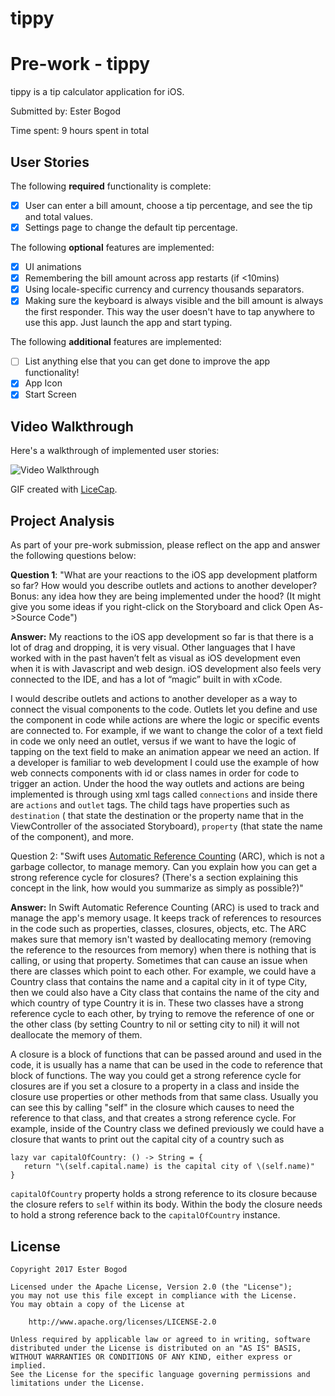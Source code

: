 # tippy
# Pre-work - tippy

tippy is a tip calculator application for iOS.

Submitted by: Ester Bogod

Time spent: 9 hours spent in total

## User Stories

The following **required** functionality is complete:

* [x] User can enter a bill amount, choose a tip percentage, and see the tip and total values.
* [x] Settings page to change the default tip percentage.

The following **optional** features are implemented:
* [x] UI animations
* [x] Remembering the bill amount across app restarts (if <10mins)
* [x] Using locale-specific currency and currency thousands separators.
* [x] Making sure the keyboard is always visible and the bill amount is always the first responder. This way the user doesn't have to tap anywhere to use this app. Just launch the app and start typing.

The following **additional** features are implemented:

- [ ] List anything else that you can get done to improve the app functionality!
- [x] App Icon
- [x] Start Screen

## Video Walkthrough 

Here's a walkthrough of implemented user stories:

<img src='http://i.imgur.com/x4eS8uG.gifv' title='Video Walkthrough' width='' alt='Video Walkthrough' />

GIF created with [LiceCap](http://www.cockos.com/licecap/).

## Project Analysis

As part of your pre-work submission, please reflect on the app and answer the following questions below:

**Question 1**: "What are your reactions to the iOS app development platform so far? How would you describe outlets and actions to another developer? Bonus: any idea how they are being implemented under the hood? (It might give you some ideas if you right-click on the Storyboard and click Open As->Source Code")

**Answer:** My reactions to the iOS app development so far is that there is a lot of drag and dropping, it is very visual. Other languages that I have worked with in the past haven’t felt as visual as iOS development even when it is with Javascript and web design. iOS development also feels very connected to the IDE, and has a lot of “magic” built in with xCode.

I would describe outlets and actions to another developer as a way to connect the visual components to the code. Outlets let you define and use the component in code while actions are where the logic or specific events are connected to. For example, if we want to change the color of a text field in code we only need an outlet, versus if we want to have the logic of tapping on the text field to make an animation appear we need an action. If a developer is familiar to web development I could use the example of how web connects components with id or class names in order for code to trigger an action. Under the hood the way outlets and actions are being implemented is through using xml tags called `connections` and inside there are `actions` and `outlet` tags. The child tags have properties such as `destination` ( that state the destination or the property name that in the ViewController of the associated Storyboard), `property` (that state the name of the component), and more. 

Question 2: "Swift uses [Automatic Reference Counting](https://developer.apple.com/library/content/documentation/Swift/Conceptual/Swift_Programming_Language/AutomaticReferenceCounting.html#//apple_ref/doc/uid/TP40014097-CH20-ID49) (ARC), which is not a garbage collector, to manage memory. Can you explain how you can get a strong reference cycle for closures? (There's a section explaining this concept in the link, how would you summarize as simply as possible?)"

**Answer:** In Swift Automatic Reference Counting (ARC) is used to track and manage the app's memory usage. It keeps track of references to resources in the code such as properties, classes, closures, objects, etc. The ARC makes sure that memory isn't wasted by deallocating memory (removing the reference to the resources from memory) when there is nothing that is calling, or using that property. Sometimes that can cause an issue when there are classes which point to each other. For example, we could have a Country class that contains the name and a capital city in it of type City, then we could also have a City class that contains the name of the city and which country of type Country it is in. These two classes have a strong reference cycle to each other, by trying to remove the reference of one or the other class (by setting Country to nil or setting city to nil) it will not deallocate the memory of them. 

A closure is a block of functions that can be passed around and used in the code, it is usually has a name that can be used in the code to reference that block of functions. The way you could get a strong reference cycle for closures are if you set a closure to a property in a class and inside the closure use properties or other methods from that same class. Usually you can see this by calling "self" in the closure which causes to need the reference to that class, and that creates a strong reference cycle. For example, inside of the Country class we defined previously we could have a closure that wants to print out the capital city of a country such as 
```
lazy var capitalOfCountry: () -> String = {
   return "\(self.capital.name) is the capital city of \(self.name)"
}
```
`capitalOfCountry` property holds a strong reference to its closure because the closure refers to `self` within its body. Within the body the closure needs to hold a strong reference back to the `capitalOfCountry` instance.


## License

    Copyright 2017 Ester Bogod

    Licensed under the Apache License, Version 2.0 (the "License");
    you may not use this file except in compliance with the License.
    You may obtain a copy of the License at

        http://www.apache.org/licenses/LICENSE-2.0

    Unless required by applicable law or agreed to in writing, software
    distributed under the License is distributed on an "AS IS" BASIS,
    WITHOUT WARRANTIES OR CONDITIONS OF ANY KIND, either express or implied.
    See the License for the specific language governing permissions and
    limitations under the License.

